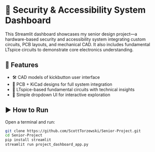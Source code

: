# 🔐 Security & Accessibility System Dashboard

This Streamlit dashboard showcases my senior design project—a hardware-based security and accessibility system integrating custom circuits, PCB layouts, and mechanical CAD. It also includes fundamental LTspice circuits to demonstrate core electronics understanding.

## 🚀 Features

- 🛠️ CAD models of kickbutton user interface
- 🧩 PCB + KiCad designs for full system integration
- 📘 LTspice-based fundamental circuits with technical insights
- 📱 Simple dropdown UI for interactive exploration

## ▶️ How to Run

Open a terminal and run:

```bash
git clone https://github.com/ScottTorzewski/Senior-Project.git
cd Senior-Project
pip install streamlit
streamlit run project_dashboard_app.py
